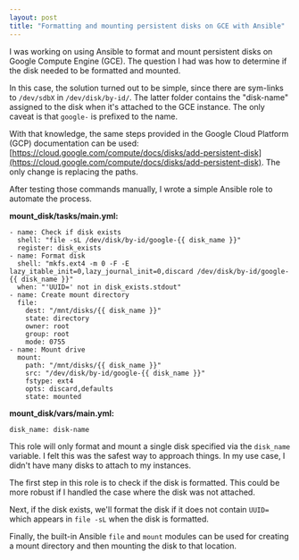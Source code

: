 ```yaml
---
layout: post
title: "Formatting and mounting persistent disks on GCE with Ansible"
---
```


I was working on using Ansible to format and mount persistent disks on Google Compute Engine (GCE). The question I had was how to determine if the disk needed to be formatted and mounted.

In this case, the solution turned out to be simple, since there are sym-links to `/dev/sdbX` in `/dev/disk/by-id/`. The latter folder contains the "disk-name" assigned to the disk when it's attached to the GCE instance. The only caveat is that `google-` is prefixed to the name.

With that knowledge, the same steps provided in the Google Cloud Platform (GCP) documentation can be used: [https://cloud.google.com/compute/docs/disks/add-persistent-disk](https://cloud.google.com/compute/docs/disks/add-persistent-disk). The only change is replacing the paths.

After testing those commands manually, I wrote a simple Ansible role to automate the process.

**mount_disk/tasks/main.yml:**

```
- name: Check if disk exists
  shell: "file -sL /dev/disk/by-id/google-{{ disk_name }}"
  register: disk_exists
- name: Format disk
  shell: "mkfs.ext4 -m 0 -F -E lazy_itable_init=0,lazy_journal_init=0,discard /dev/disk/by-id/google-{{ disk_name }}"
  when: "'UUID=' not in disk_exists.stdout"
- name: Create mount directory
  file:
    dest: "/mnt/disks/{{ disk_name }}"
    state: directory
    owner: root
    group: root
    mode: 0755
- name: Mount drive
  mount:
    path: "/mnt/disks/{{ disk_name }}"
    src: "/dev/disk/by-id/google-{{ disk_name }}"
    fstype: ext4
    opts: discard,defaults
    state: mounted
 ```

 **mount_disk/vars/main.yml:**

 ```
 disk_name: disk-name
 ```

 This role will only format and mount a single disk specified via the `disk_name` variable. I felt this was the safest way to approach things. In my use case, I didn't have many disks to attach to my instances.

 The first step in this role is to check if the disk is formatted. This could be more robust if I handled the case where the disk was not attached.

 Next, if the disk exists, we'll format the disk if it does not contain `UUID=` which appears in `file -sL` when the disk is formatted.

 Finally, the built-in Ansible `file` and `mount` modules can be used for creating a mount directory and then mounting the disk to that location.
